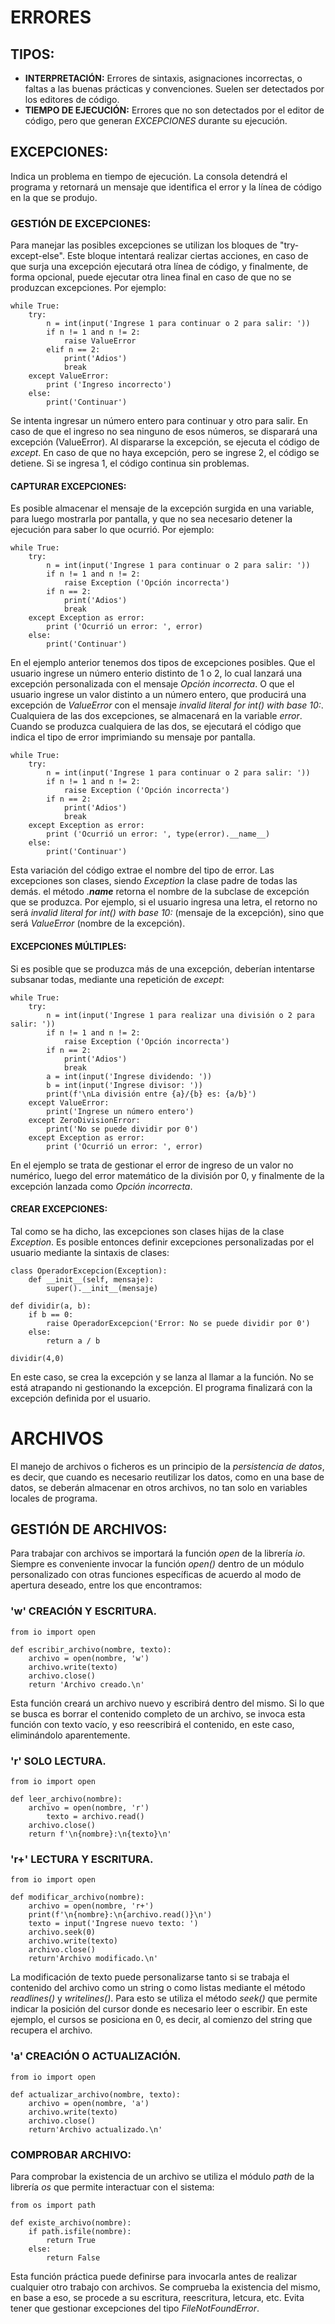 # ERRORES

## TIPOS:

* **INTERPRETACIÓN:** Errores de sintaxis, asignaciones incorrectas, o faltas a las buenas prácticas y convenciones. Suelen ser detectados por los editores de código.
* **TIEMPO DE EJECUCIÓN:** Errores que no son detectados por el editor de código, pero que generan *EXCEPCIONES* durante su ejecución.

## EXCEPCIONES:
Indica un problema en tiempo de ejecución. La consola detendrá el programa y retornará un mensaje que identifica el error y la línea de código en la que se produjo.

### GESTIÓN DE EXCEPCIONES:
Para manejar las posibles excepciones se utilizan los bloques de "try-except-else". Este bloque intentará realizar ciertas acciones, en caso de que surja una excepción ejecutará otra línea de código, y finalmente, de forma opcional, puede ejecutar otra linea final en caso de que no se produzcan excepciones. Por ejemplo:

    while True:
        try:
            n = int(input('Ingrese 1 para continuar o 2 para salir: '))
            if n != 1 and n != 2:
                raise ValueError
            elif n == 2:
                print('Adios')
                break
        except ValueError:
            print ('Ingreso incorrecto')
        else:
            print('Continuar')

Se intenta ingresar un número entero para continuar y otro para salir. En caso de que el ingreso no sea ninguno de esos números, se disparará una excepción (ValueError). Al dispararse la excepción, se ejecuta el código de *except*. En caso de que no haya excepción, pero se ingrese 2, el código se detiene. Si se ingresa 1, el código continua sin problemas.

#### CAPTURAR EXCEPCIONES:
Es posible almacenar el mensaje de la excepción surgida en una variable, para luego mostrarla por pantalla, y que no sea necesario detener la ejecución para saber lo que ocurrió. Por ejemplo:

    while True:
        try:
            n = int(input('Ingrese 1 para continuar o 2 para salir: '))
            if n != 1 and n != 2:
                raise Exception ('Opción incorrecta')
            if n == 2:
                print('Adios')
                break
        except Exception as error:
            print ('Ocurrió un error: ', error)
        else:
            print('Continuar') 

En el ejemplo anterior tenemos dos tipos de excepciones posibles. Que el usuario ingrese un número enterio distinto de 1 o 2, lo cual lanzará una excepción personalizada con el mensaje *Opción incorrecta*. O que el usuario ingrese un valor distinto a un número entero, que producirá una excepción de *ValueError* con el mensaje *invalid literal for int() with base 10:*. Cualquiera de las dos excepciones, se almacenará en la variable *error*. Cuando se produzca cualquiera de las dos, se ejecutará el código que indica el tipo de error imprimiando su mensaje por pantalla.

    while True:
        try:
            n = int(input('Ingrese 1 para continuar o 2 para salir: '))
            if n != 1 and n != 2:
                raise Exception ('Opción incorrecta')
            if n == 2:
                print('Adios')
                break
        except Exception as error:
            print ('Ocurrió un error: ', type(error).__name__)
        else:
            print('Continuar')

Esta variación del código extrae el nombre del tipo de error. Las excepciones son clases, siendo *Exception* la clase padre de todas las demás. el método *.__name__* retorna el nombre de la subclase de excepción que se produzca. Por ejemplo, si el usuario ingresa una letra, el retorno no será *invalid literal for int() with base 10:* (mensaje de la excepción), sino que será *ValueError* (nombre de la excepción).

#### EXCEPCIONES MÚLTIPLES:
Si es posible que se produzca más de una excepción, deberían intentarse subsanar todas, mediante una repetición de *except*:

    while True:
        try:
            n = int(input('Ingrese 1 para realizar una división o 2 para salir: '))
            if n != 1 and n != 2:
                raise Exception ('Opción incorrecta')
            if n == 2:
                print('Adios')
                break
            a = int(input('Ingrese dividendo: '))
            b = int(input('Ingrese divisor: '))
            print(f'\nLa división entre {a}/{b} es: {a/b}')
        except ValueError:
            print('Ingrese un número entero')
        except ZeroDivisionError:
            print('No se puede dividir por 0')        
        except Exception as error:
            print ('Ocurrió un error: ', error)

En el ejemplo se trata de gestionar el error de ingreso de un valor no numérico, luego del error matemático de la división por 0, y finalmente de la excepción lanzada como *Opción incorrecta*.

#### CREAR EXCEPCIONES:
Tal como se ha dicho, las excepciones son clases hijas de la clase *Exception*. Es posible entonces definir excepciones personalizadas por el usuario mediante la sintaxis de clases:

    class OperadorExcepcion(Exception):
        def __init__(self, mensaje):
            super().__init__(mensaje)
    
    def dividir(a, b):
        if b == 0:
            raise OperadorExcepcion('Error: No se puede dividir por 0')
        else:
            return a / b
    
    dividir(4,0)

En este caso, se crea la excepción y se lanza al llamar a la función. No se está atrapando ni gestionando la excepción. El programa finalizará con la excepción definida por el usuario.

# ARCHIVOS

El manejo de archivos o ficheros es un principio de la *persistencia de datos*, es decir, que cuando es necesario reutilizar los datos, como en una base de datos, se deberán almacenar en otros archivos, no tan solo en variables locales de programa.

## GESTIÓN DE ARCHIVOS:
Para trabajar con archivos se importará la función *open* de la librería *io*. Siempre es conveniente invocar la función *open()* dentro de un módulo personalizado con otras funciones específicas de acuerdo al modo de apertura deseado, entre los que encontramos:

### **'w'** CREACIÓN Y ESCRITURA.

    from io import open

    def escribir_archivo(nombre, texto):
        archivo = open(nombre, 'w')
        archivo.write(texto)
        archivo.close()
        return 'Archivo creado.\n'

Esta función creará un archivo nuevo y escribirá dentro del mismo. Si lo que se busca es borrar el contenido completo de un archivo, se invoca esta función con texto vacío, y eso reescribirá el contenido, en este caso, eliminándolo aparentemente.

### **'r'** SOLO LECTURA.

    from io import open

    def leer_archivo(nombre):
        archivo = open(nombre, 'r')
            texto = archivo.read()
        archivo.close()
        return f'\n{nombre}:\n{texto}\n'
        
### **'r+'** LECTURA Y ESCRITURA.

    from io import open

    def modificar_archivo(nombre):
        archivo = open(nombre, 'r+')
        print(f'\n{nombre}:\n{archivo.read()}\n')
        texto = input('Ingrese nuevo texto: ')
        archivo.seek(0)
        archivo.write(texto)
        archivo.close()
        return'Archivo modificado.\n'

La modificación de texto puede personalizarse tanto si se trabaja el contenido del archivo como un string o como listas mediante el método *readlines()* y *writelines()*. Para esto se utiliza el método *seek()* que permite indicar la posición del cursor donde es necesario leer o escribir. En este ejemplo, el cursos se posiciona en 0, es decir, al comienzo del string que recupera el archivo. 

### **'a'** CREACIÓN O ACTUALIZACIÓN.

    from io import open

    def actualizar_archivo(nombre, texto):
        archivo = open(nombre, 'a')
        archivo.write(texto)
        archivo.close()
        return'Archivo actualizado.\n'

### COMPROBAR ARCHIVO:
Para comprobar la existencia de un archivo se utiliza el módulo *path* de la librería *os* que permite interactuar con el sistema:

    from os import path
    
    def existe_archivo(nombre):
        if path.isfile(nombre):
            return True
        else:
            return False

Esta función práctica puede definirse para invocarla antes de realizar cualquier otro trabajo con archivos. Se comprueba la existencia del mismo, en base a eso, se procede a su escritura, reescritura, letcura, etc. Evita tener que gestionar excepciones del tipo *FileNotFoundError*. 